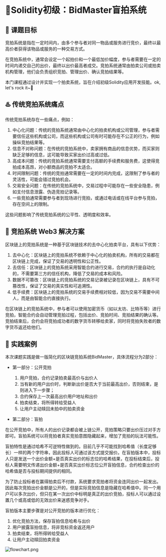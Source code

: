 # 📰Solidity初级：BidMaster盲拍系统

## **🎯 课题目标**

竞拍系统是指在一定时间内，由多个参与者对同一物品或服务进行竞价，最终以最高价者获得该物品或服务的一种交易方式。

在竞拍系统中，通常会设定一个起拍价和一个最低加价幅度，参与者需要在一定的时间内递交自己的出价，最终以出价最高者成交。竞拍系统通常由拍卖公司或拍卖机构管理，他们会负责组织竞拍、管理出价、确认竞拍结果等。

本门课程通过设计并实现一个拍卖系统，旨在介绍初级Solidity应用开发技能。ok, let's rock it~🚀 

## **♨️ 传统竞拍系统痛点**

传统竞拍系统存在一些痛点，例如：

1. 中心化问题：传统的竞拍系统通常由中心化的拍卖机构或公司管理，参与者需要信任这些机构或公司，而这些机构或公司有时可能存在不公正的行为，例如操纵竞拍结果等。
2. 信息不对称问题：在传统的竞拍系统中，卖家拥有商品的信息优势，而买家则缺乏足够的信息，这可能导致买家出价过高或过低。
3. 高成本问题：传统的竞拍系统通常需要支付高额的手续费和服务费，这使得竞拍成本高昂，对小额商品的竞拍不太适合。
4. 时间限制问题：传统的竞拍通常需要在一定的时间内完成，这限制了参与者的灵活性，可能会错过竞拍机会。
5. 交易安全问题：在传统的竞拍系统中，交易过程中可能存在一些安全隐患，例如支付信息泄露、伪造竞拍记录等。
6. 一些竞拍通常需要参与者到现场进行竞拍，或通过电话或在线平台参与竞拍，存在空间上的限制。

这些问题影响了传统竞拍系统的公平性、透明度和效率。

## **🚦 竞拍系统 Web3 解决方案**

区块链上的竞拍系统是一种基于区块链技术的去中心化拍卖平台，具有以下优势：

1. 去中心化：区块链上的竞拍系统不依赖于中心化的拍卖机构，所有的交易都在区块链上完成，保证了交易的透明性和公正性。
2. 去信任：区块链上的竞拍系统采用智能合约进行交易，合约的执行是自动化的，不需要第三方的信任机构，降低了交易的成本和风险。
3. 数据不可篡改：区块链上的竞拍系统的交易记录被记录在区块链上，具有不可篡改性，保证了交易的真实性和可追溯性。
4. 低手续费：区块链上的竞拍系统的交易手续费相对较低，因为交易不需要中间人，而是由智能合约直接执行。

在区块链上的竞拍系统中，参与者可以使用加密货币（如以太坊、比特币等）进行竞拍，智能合约会自动管理竞拍过程，包括出价、竞拍时间、竞拍结果的确认等。竞拍结束后，合约会将竞拍成功者的数字货币转移给卖家，同时将竞拍失败者的数字货币返还给他们。

## **🎡 实践案例**

本次课题实践是做一版简化的区块链竞拍系统BidMaster，具体流程分为2部分：

- 第一部分：公开竞拍

  1. 用户竞拍，合约记录拍卖最高价与出价人
  2. 当有新的用户出价时，判断新出价是否大于当前最高出价，否则结束，是则进入下一步骤；
  3. 合约保存上一次最高出价用户地址和出价
  4. 拍卖结束，将所得转给受益人
  5. 让用户主动赎回未拍中的拍卖资金
- 第二部分：盲拍

在公开竞拍中，所有人的出价记录都会被上链公开，竞拍策略只要出价压过对手方即可。盲拍系统可以将竞拍者真实竞拍意图隐藏起来，增加了竞拍的玩法可能性。

盲拍特性是通过哈希不可逆特性做到的。目前几乎不可能找到哈希值（长度足够长）一样的两个字符串，因此投标人可通过该方式提交报价。在盲拍版本中，投标人只是发送一个出价金额+是否真实出价的标志位的哈希结果，在投标结束后，投标人需要明文传递出价金额+是否真实出价标志位公开盲拍信息，合约检查出价的哈希值是否与投标期间提供的相同。

为了防止投标者在赢得拍卖后不付款，系统要求竞拍者将资金连同出价一起发出。因此每次竞拍出价金额是公开的，但是实际竞拍信息是隐藏在哈希值中。同一个用户可以多次出价，但只在某一次出价中标明是真正的出价竞拍，投标人可以通过设置几个或高或低的无效出价来迷惑竞争对手。

盲拍版本主要步骤是对公开竞拍的版本进行优化：

1. 优化竞拍方法，保存盲拍信息哈希与出价
2. 用户披露盲拍信息，将非竞标资金返还用户
3. 拍卖结束，将所得转给受益人
4. 让用户主动赎回拍卖资金

![flowchart.png](https://ed3academy.xyz/github/courses/Bid_Master/flowchart.jpg)
